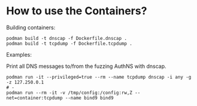 # How to use the Containers?

Building containers:

```shell
podman build -t dnscap -f Dockerfile.dnscap .
podman build -t tcpdump -f Dockerfile.tcpdump .
```

Examples:

Print all DNS messages to/from the fuzzing AuthNS with dnscap.

```shell
podman run -it --privileged=true --rm --name tcpdump dnscap -i any -g -z 127.250.0.1
# -
podman run --rm -it -v /tmp/config:/config:rw,Z --net=container:tcpdump --name bind9 bind9
```
